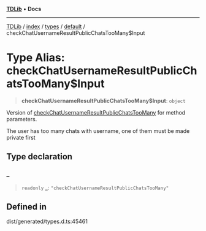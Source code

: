 [**TDLib**](../../../../../../README.md) • **Docs**

***

[TDLib](../../../../../../modules.md) / [index](../../../../../README.md) / [types](../../../README.md) / [default](../README.md) / checkChatUsernameResultPublicChatsTooMany$Input

# Type Alias: checkChatUsernameResultPublicChatsTooMany$Input

> **checkChatUsernameResultPublicChatsTooMany$Input**: `object`

Version of [checkChatUsernameResultPublicChatsTooMany](checkChatUsernameResultPublicChatsTooMany.md) for method parameters.

The user has too many chats with username, one of them must be made private first

## Type declaration

### \_

> `readonly` **\_**: `"checkChatUsernameResultPublicChatsTooMany"`

## Defined in

dist/generated/types.d.ts:45461
